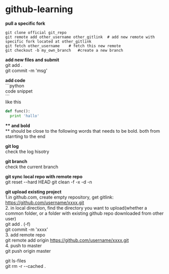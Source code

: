 # github-learning


**pull a specific fork** <br>
```
git clone official git_repo
git remote add other_username other_gitlink  # add new remote with specific fork located at other_gitlink
git fetch other_username    # fetch this new remote
git checkout -b my_own_branch   #create a new branch
```
  

**add new files and submit**<br>
git add .  <br>
git commit -m 'msg'


**add code** <br>
\`\`\`python <br>
code snippet <br>
\`\`\`<br>
like this<br>
```python
def func():
  print 'hallo'
```


**\*\* and bold** <br>
\*\* should be close to the following words that needs to be bold. both from starrting to the end


**git log**<br>
check the log hisotry

**git branch**<br>
check the current branch


**git sync local repo with remote repo** <br>
git reset --hard HEAD
git clean -f -x -d -n





**git upload existing project**<br>
1.in github.com, create empty repository, get gitlink: https://github.com/username/xxxx.git  <br>
2. in local direction, find the directory you want to upload(whether a common folder, or a folder with existing github repo downloaded from other user)<br>
git add .  (-f) <br>
git commit -m 'xxxx'<br>
3. add remote repo<br>
git remote add origin https://github.com/username/xxxx.git  <br>
4. push to master<br>
git push origin master


git ls-files  
git rm -r --cached .

 






